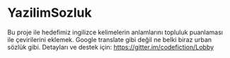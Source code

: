 # YazilimSozluk
Bu proje ile hedefimiz ingilizce kelimelerin anlamlarını topluluk puanlaması ile çevirilerini eklemek. Google translate gibi değil ne belki biraz urban sözlük gibi. Detayları  ve destek için: https://gitter.im/codefiction/Lobby
